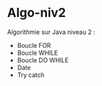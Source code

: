 # Algo-niv2

Algorithmie sur Java niveau 2 :

- Boucle FOR
- Boucle WHILE
- Boucle DO WHILE
- Date
- Try catch
